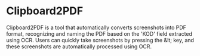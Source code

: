 # Clipboard2PDF
Clipboard2PDF is a tool that automatically converts screenshots into PDF format, recognizing and naming the PDF based on the 'KOD' field extracted using OCR. Users can quickly take screenshots by pressing the &amp;lt; key, and these screenshots are automatically processed using OCR.
